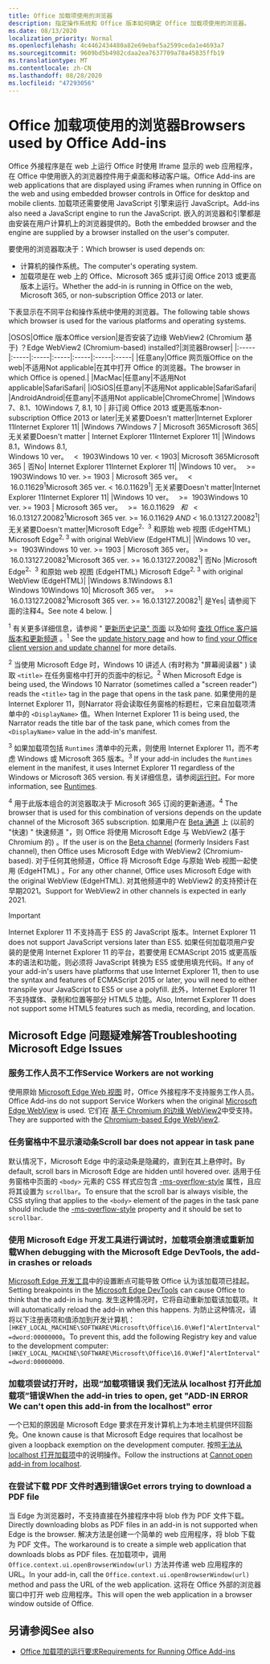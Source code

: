 ```yaml
---
title: Office 加载项使用的浏览器
description: 指定操作系统和 Office 版本如何确定 Office 加载项使用的浏览器。
ms.date: 08/13/2020
localization_priority: Normal
ms.openlocfilehash: 4c4462434480a82e69ebaf5a2599ceda1e4693a7
ms.sourcegitcommit: 9609bd5b4982cdaa2ea7637709a78a45835ffb19
ms.translationtype: MT
ms.contentlocale: zh-CN
ms.lasthandoff: 08/28/2020
ms.locfileid: "47293056"
---
```

# <a name="browsers-used-by-office-add-ins"></a><span data-ttu-id="6c067-103">Office 加载项使用的浏览器</span><span class="sxs-lookup"><span data-stu-id="6c067-103">Browsers used by Office Add-ins</span></span>

<span data-ttu-id="6c067-104">Office 外接程序是在 web 上运行 Office 时使用 Iframe 显示的 web 应用程序，在 Office 中使用嵌入的浏览器控件用于桌面和移动客户端。</span><span class="sxs-lookup"><span data-stu-id="6c067-104">Office Add-ins are web applications that are displayed using iFrames when running in Office on the web and using embedded browser controls in Office for desktop and mobile clients.</span></span> <span data-ttu-id="6c067-105">加载项还需要使用 JavaScript 引擎来运行 JavaScript。</span><span class="sxs-lookup"><span data-stu-id="6c067-105">Add-ins also need a JavaScript engine to run the JavaScript.</span></span> <span data-ttu-id="6c067-106">嵌入的浏览器和引擎都是由安装在用户计算机上的浏览器提供的。</span><span class="sxs-lookup"><span data-stu-id="6c067-106">Both the embedded browser and the engine are supplied by a browser installed on the user's computer.</span></span>

<span data-ttu-id="6c067-107">要使用的浏览器取决于：</span><span class="sxs-lookup"><span data-stu-id="6c067-107">Which browser is used depends on:</span></span>

- <span data-ttu-id="6c067-108">计算机的操作系统。</span><span class="sxs-lookup"><span data-stu-id="6c067-108">The computer's operating system.</span></span>
- <span data-ttu-id="6c067-109">加载项是在 web 上的 Office、Microsoft 365 或非订阅 Office 2013 或更高版本上运行。</span><span class="sxs-lookup"><span data-stu-id="6c067-109">Whether the add-in is running in Office on the web, Microsoft 365, or non-subscription Office 2013 or later.</span></span>

<span data-ttu-id="6c067-110">下表显示在不同平台和操作系统中使用的浏览器。</span><span class="sxs-lookup"><span data-stu-id="6c067-110">The following table shows which browser is used for the various platforms and operating systems.</span></span>

|<span data-ttu-id="6c067-111">OS</span><span class="sxs-lookup"><span data-stu-id="6c067-111">OS</span></span>|<span data-ttu-id="6c067-112">Office 版本</span><span class="sxs-lookup"><span data-stu-id="6c067-112">Office version</span></span>|<span data-ttu-id="6c067-113">是否安装了边缘 WebView2 (Chromium 基于) ？</span><span class="sxs-lookup"><span data-stu-id="6c067-113">Edge WebView2 (Chromium-based) installed?</span></span>|<span data-ttu-id="6c067-114">浏览器</span><span class="sxs-lookup"><span data-stu-id="6c067-114">Browser</span></span>|
|:-----|:-----|:-----|:-----|:-----|:-----|:-----|
|<span data-ttu-id="6c067-115">任意</span><span class="sxs-lookup"><span data-stu-id="6c067-115">any</span></span>|<span data-ttu-id="6c067-116">Office 网页版</span><span class="sxs-lookup"><span data-stu-id="6c067-116">Office on the web</span></span>|<span data-ttu-id="6c067-117">不适用</span><span class="sxs-lookup"><span data-stu-id="6c067-117">Not applicable</span></span>|<span data-ttu-id="6c067-118">在其中打开 Office 的浏览器。</span><span class="sxs-lookup"><span data-stu-id="6c067-118">The browser in which Office is opened.</span></span>|
|<span data-ttu-id="6c067-119">Mac</span><span class="sxs-lookup"><span data-stu-id="6c067-119">Mac</span></span>|<span data-ttu-id="6c067-120">任意</span><span class="sxs-lookup"><span data-stu-id="6c067-120">any</span></span>|<span data-ttu-id="6c067-121">不适用</span><span class="sxs-lookup"><span data-stu-id="6c067-121">Not applicable</span></span>|<span data-ttu-id="6c067-122">Safari</span><span class="sxs-lookup"><span data-stu-id="6c067-122">Safari</span></span>|
|<span data-ttu-id="6c067-123">iOS</span><span class="sxs-lookup"><span data-stu-id="6c067-123">iOS</span></span>|<span data-ttu-id="6c067-124">任意</span><span class="sxs-lookup"><span data-stu-id="6c067-124">any</span></span>|<span data-ttu-id="6c067-125">不适用</span><span class="sxs-lookup"><span data-stu-id="6c067-125">Not applicable</span></span>|<span data-ttu-id="6c067-126">Safari</span><span class="sxs-lookup"><span data-stu-id="6c067-126">Safari</span></span>|
|<span data-ttu-id="6c067-127">Android</span><span class="sxs-lookup"><span data-stu-id="6c067-127">Android</span></span>|<span data-ttu-id="6c067-128">任意</span><span class="sxs-lookup"><span data-stu-id="6c067-128">any</span></span>|<span data-ttu-id="6c067-129">不适用</span><span class="sxs-lookup"><span data-stu-id="6c067-129">Not applicable</span></span>|<span data-ttu-id="6c067-130">Chrome</span><span class="sxs-lookup"><span data-stu-id="6c067-130">Chrome</span></span>|
|<span data-ttu-id="6c067-131">Windows 7、8.1、10</span><span class="sxs-lookup"><span data-stu-id="6c067-131">Windows 7, 8.1, 10</span></span> | <span data-ttu-id="6c067-132">非订阅 Office 2013 或更高版本</span><span class="sxs-lookup"><span data-stu-id="6c067-132">non-subscription Office 2013 or later</span></span>|<span data-ttu-id="6c067-133">无关紧要</span><span class="sxs-lookup"><span data-stu-id="6c067-133">Doesn't matter</span></span>|<span data-ttu-id="6c067-134">Internet Explorer 11</span><span class="sxs-lookup"><span data-stu-id="6c067-134">Internet Explorer 11</span></span>|
|<span data-ttu-id="6c067-135">Windows 7</span><span class="sxs-lookup"><span data-stu-id="6c067-135">Windows 7</span></span> | <span data-ttu-id="6c067-136">Microsoft 365</span><span class="sxs-lookup"><span data-stu-id="6c067-136">Microsoft 365</span></span>| <span data-ttu-id="6c067-137">无关紧要</span><span class="sxs-lookup"><span data-stu-id="6c067-137">Doesn't matter</span></span> | <span data-ttu-id="6c067-138">Internet Explorer 11</span><span class="sxs-lookup"><span data-stu-id="6c067-138">Internet Explorer 11</span></span>|
|<span data-ttu-id="6c067-139">Windows 8.1，</span><span class="sxs-lookup"><span data-stu-id="6c067-139">Windows 8.1,</span></span><br><span data-ttu-id="6c067-140">Windows 10 ver。 &nbsp; < &nbsp;1903</span><span class="sxs-lookup"><span data-stu-id="6c067-140">Windows 10 ver.&nbsp;<&nbsp;1903</span></span>| <span data-ttu-id="6c067-141">Microsoft 365</span><span class="sxs-lookup"><span data-stu-id="6c067-141">Microsoft 365</span></span> | <span data-ttu-id="6c067-142">否</span><span class="sxs-lookup"><span data-stu-id="6c067-142">No</span></span>| <span data-ttu-id="6c067-143">Internet Explorer 11</span><span class="sxs-lookup"><span data-stu-id="6c067-143">Internet Explorer 11</span></span>|
|<span data-ttu-id="6c067-144">Windows 10 ver。 &nbsp; >= &nbsp;1903</span><span class="sxs-lookup"><span data-stu-id="6c067-144">Windows 10 ver.&nbsp;>=&nbsp;1903</span></span> | <span data-ttu-id="6c067-145">Microsoft 365 ver。 &nbsp; < &nbsp;16.0.11629<sup>1</sup></span><span class="sxs-lookup"><span data-stu-id="6c067-145">Microsoft 365 ver.&nbsp;<&nbsp;16.0.11629<sup>1</sup></span></span>| <span data-ttu-id="6c067-146">无关紧要</span><span class="sxs-lookup"><span data-stu-id="6c067-146">Doesn't matter</span></span>|<span data-ttu-id="6c067-147">Internet Explorer 11</span><span class="sxs-lookup"><span data-stu-id="6c067-147">Internet Explorer 11</span></span>|
|<span data-ttu-id="6c067-148">Windows 10 ver。 &nbsp; >= &nbsp;1903</span><span class="sxs-lookup"><span data-stu-id="6c067-148">Windows 10 ver.&nbsp;>=&nbsp;1903</span></span> | <span data-ttu-id="6c067-149">Microsoft 365 ver。 &nbsp; >= &nbsp;16.0.11629 &nbsp; _和_ &nbsp; < &nbsp; 16.0.13127.20082<sup>1</sup></span><span class="sxs-lookup"><span data-stu-id="6c067-149">Microsoft 365 ver.&nbsp;>=&nbsp;16.0.11629&nbsp;_AND_&nbsp;<&nbsp;16.0.13127.20082<sup>1</sup></span></span>| <span data-ttu-id="6c067-150">无关紧要</span><span class="sxs-lookup"><span data-stu-id="6c067-150">Doesn't matter</span></span>|<span data-ttu-id="6c067-151">Microsoft Edge<sup>2、3</sup> 和原始 web 视图 (EdgeHTML) </span><span class="sxs-lookup"><span data-stu-id="6c067-151">Microsoft Edge<sup>2, 3</sup> with original WebView (EdgeHTML)</span></span>|
|<span data-ttu-id="6c067-152">Windows 10 ver。 &nbsp; >= &nbsp;1903</span><span class="sxs-lookup"><span data-stu-id="6c067-152">Windows 10 ver.&nbsp;>=&nbsp;1903</span></span> | <span data-ttu-id="6c067-153">Microsoft 365 ver。 &nbsp; >= &nbsp;16.0.13127.20082<sup>1</sup></span><span class="sxs-lookup"><span data-stu-id="6c067-153">Microsoft 365 ver.&nbsp;>=&nbsp;16.0.13127.20082<sup>1</sup></span></span>| <span data-ttu-id="6c067-154">否</span><span class="sxs-lookup"><span data-stu-id="6c067-154">No</span></span> |<span data-ttu-id="6c067-155">Microsoft Edge<sup>2、3</sup> 和原始 web 视图 (EdgeHTML) </span><span class="sxs-lookup"><span data-stu-id="6c067-155">Microsoft Edge<sup>2, 3</sup> with original WebView (EdgeHTML)</span></span>|
|<span data-ttu-id="6c067-156">Windows 8.1</span><span class="sxs-lookup"><span data-stu-id="6c067-156">Windows 8.1</span></span><br><span data-ttu-id="6c067-157">Windows 10</span><span class="sxs-lookup"><span data-stu-id="6c067-157">Windows 10</span></span>| <span data-ttu-id="6c067-158">Microsoft 365 ver。 &nbsp; >= &nbsp;16.0.13127.20082<sup>1</sup></span><span class="sxs-lookup"><span data-stu-id="6c067-158">Microsoft 365 ver.&nbsp;>=&nbsp;16.0.13127.20082<sup>1</sup></span></span>| <span data-ttu-id="6c067-159">是</span><span class="sxs-lookup"><span data-stu-id="6c067-159">Yes</span></span>|  <span data-ttu-id="6c067-160">请参阅下面的注释4。</span><span class="sxs-lookup"><span data-stu-id="6c067-160">See note 4 below.</span></span> |

<span data-ttu-id="6c067-161"><sup>1</sup> 有关更多详细信息，请参阅 " [更新历史记录" 页面](/officeupdates/update-history-office365-proplus-by-date) 以及如何 [查找 Office 客户端版本和更新频道](https://support.office.com/article/What-version-of-Office-am-I-using-932788b8-a3ce-44bf-bb09-e334518b8b19) 。</span><span class="sxs-lookup"><span data-stu-id="6c067-161"><sup>1</sup> See the [update history page](/officeupdates/update-history-office365-proplus-by-date) and how to [find your Office client version and update channel](https://support.office.com/article/What-version-of-Office-am-I-using-932788b8-a3ce-44bf-bb09-e334518b8b19) for more details.</span></span>

<span data-ttu-id="6c067-162"><sup>2</sup> 当使用 Microsoft Edge 时，Windows 10 讲述人 (有时称为 "屏幕阅读器" ) 读取 `<title>` 在任务窗格中打开的页面中的标记。</span><span class="sxs-lookup"><span data-stu-id="6c067-162"><sup>2</sup> When Microsoft Edge is being used, the Windows 10 Narrator (sometimes called a "screen reader") reads the `<title>` tag in the page that opens in the task pane.</span></span> <span data-ttu-id="6c067-163">如果使用的是 Internet Explorer 11，则Narrator 将会读取任务窗格的标题栏，它来自加载项清单中的 `<DisplayName>` 值。</span><span class="sxs-lookup"><span data-stu-id="6c067-163">When Internet Explorer 11 is being used, the Narrator reads the title bar of the task pane, which comes from the `<DisplayName>` value in the add-in's manifest.</span></span>

<span data-ttu-id="6c067-164"><sup>3</sup> 如果加载项包括 `Runtimes` 清单中的元素，则使用 Internet Explorer 11，而不考虑 Windows 或 Microsoft 365 版本。</span><span class="sxs-lookup"><span data-stu-id="6c067-164"><sup>3</sup> If your add-in includes the `Runtimes` element in the manifest, it uses Internet Explorer 11 regardless of the Windows or Microsoft 365 version.</span></span> <span data-ttu-id="6c067-165">有关详细信息，请参阅[运行时](../reference/manifest/runtimes.md)。</span><span class="sxs-lookup"><span data-stu-id="6c067-165">For more information, see [Runtimes](../reference/manifest/runtimes.md).</span></span>

<span data-ttu-id="6c067-166"><sup>4</sup> 用于此版本组合的浏览器取决于 Microsoft 365 订阅的更新通道。</span><span class="sxs-lookup"><span data-stu-id="6c067-166"><sup>4</sup> The browser that is used for this combination of versions depends on the update channel of the Microsoft 365 subscription.</span></span> <span data-ttu-id="6c067-167">如果用户在 [Beta 通道](https://insider.office.com/join/windows) 上 (以前的 "快速) " 快速频道 "，则 Office 将使用 Microsoft Edge 与 WebView2 (基于 Chromium 的) 。</span><span class="sxs-lookup"><span data-stu-id="6c067-167">If the user is on the [Beta channel](https://insider.office.com/join/windows) (formerly Insiders Fast channel), then Office uses Microsoft Edge with WebView2 (Chromium-based).</span></span> <span data-ttu-id="6c067-168">对于任何其他频道，Office 将 Microsoft Edge 与原始 Web 视图一起使用 (EdgeHTML) 。</span><span class="sxs-lookup"><span data-stu-id="6c067-168">For any other channel, Office uses Microsoft Edge with the original WebView (EdgeHTML).</span></span> <span data-ttu-id="6c067-169">对其他频道中的 WebView2 的支持预计在早期2021。</span><span class="sxs-lookup"><span data-stu-id="6c067-169">Support for WebView2 in other channels is expected in early 2021.</span></span>
> [!IMPORTANT]
> <span data-ttu-id="6c067-170">Internet Explorer 11 不支持高于 ES5 的 JavaScript 版本。</span><span class="sxs-lookup"><span data-stu-id="6c067-170">Internet Explorer 11 does not support JavaScript versions later than ES5.</span></span> <span data-ttu-id="6c067-171">如果任何加载项用户安装的是使用 Internet Explorer 11 的平台，若要使用 ECMAScript 2015 或更高版本的语法和功能，则必须将 JavaScript 转换为 ES5 或使用填充代码。</span><span class="sxs-lookup"><span data-stu-id="6c067-171">If any of your add-in's users have platforms that use Internet Explorer 11, then to use the syntax and features of ECMAScript 2015 or later, you will need to either transpile your JavaScript to ES5 or use a polyfill.</span></span> <span data-ttu-id="6c067-172">此外，Internet Explorer 11 不支持媒体、录制和位置等部分 HTML5 功能。</span><span class="sxs-lookup"><span data-stu-id="6c067-172">Also, Internet Explorer 11 does not support some HTML5 features such as media, recording, and location.</span></span>

## <a name="troubleshooting-microsoft-edge-issues"></a><span data-ttu-id="6c067-173">Microsoft Edge 问题疑难解答</span><span class="sxs-lookup"><span data-stu-id="6c067-173">Troubleshooting Microsoft Edge Issues</span></span>

### <a name="service-workers-are-not-working"></a><span data-ttu-id="6c067-174">服务工作人员不工作</span><span class="sxs-lookup"><span data-stu-id="6c067-174">Service Workers are not working</span></span>

<span data-ttu-id="6c067-175">使用原始 [Microsoft Edge Web 视图](/microsoft-edge/hosting/webview) 时，Office 外接程序不支持服务工作人员。</span><span class="sxs-lookup"><span data-stu-id="6c067-175">Office Add-ins do not support Service Workers when the original [Microsoft Edge WebView](/microsoft-edge/hosting/webview) is used.</span></span> <span data-ttu-id="6c067-176">它们在 [基于 Chromium 的边缘 WebView2](/microsoft-edge/hosting/webview2)中受支持。</span><span class="sxs-lookup"><span data-stu-id="6c067-176">They are supported with the [Chromium-based Edge WebView2](/microsoft-edge/hosting/webview2).</span></span>

### <a name="scroll-bar-does-not-appear-in-task-pane"></a><span data-ttu-id="6c067-177">任务窗格中不显示滚动条</span><span class="sxs-lookup"><span data-stu-id="6c067-177">Scroll bar does not appear in task pane</span></span>

<span data-ttu-id="6c067-178">默认情况下，Microsoft Edge 中的滚动条是隐藏的，直到在其上悬停时。</span><span class="sxs-lookup"><span data-stu-id="6c067-178">By default, scroll bars in Microsoft Edge are hidden until hovered over.</span></span> <span data-ttu-id="6c067-179">适用于任务窗格中页面的 `<body>` 元素的 CSS 样式应包含 [-ms-overflow-style](https://developer.mozilla.org/docs/Web/CSS/-ms-overflow-style) 属性，且应将其设置为 `scrollbar`。</span><span class="sxs-lookup"><span data-stu-id="6c067-179">To ensure that the scroll bar is always visible, the CSS styling that applies to the `<body>` element of the pages in the task pane should include the [-ms-overflow-style](https://developer.mozilla.org/docs/Web/CSS/-ms-overflow-style) property and it should be set to `scrollbar`.</span></span> 

### <a name="when-debugging-with-the-microsoft-edge-devtools-the-add-in-crashes-or-reloads"></a><span data-ttu-id="6c067-180">使用 Microsoft Edge 开发工具进行调试时，加载项会崩溃或重新加载</span><span class="sxs-lookup"><span data-stu-id="6c067-180">When debugging with the Microsoft Edge DevTools, the add-in crashes or reloads</span></span>

<span data-ttu-id="6c067-181">[Microsoft Edge 开发工具](https://www.microsoft.com/p/microsoft-edge-devtools-preview/9mzbfrmz0mnj?rtc=1&activetab=pivot%3Aoverviewtab)中的设置断点可能导致 Office 认为该加载项已挂起。</span><span class="sxs-lookup"><span data-stu-id="6c067-181">Setting breakpoints in the [Microsoft Edge DevTools](https://www.microsoft.com/p/microsoft-edge-devtools-preview/9mzbfrmz0mnj?rtc=1&activetab=pivot%3Aoverviewtab) can cause Office to think that the add-in is hung.</span></span> <span data-ttu-id="6c067-182">发生这种情况时，它将自动重新加载该加载项。</span><span class="sxs-lookup"><span data-stu-id="6c067-182">It will automatically reload the add-in when this happens.</span></span> <span data-ttu-id="6c067-183">为防止这种情况，请将以下注册表项和值添加到开发计算机：`[HKEY_LOCAL_MACHINE\SOFTWARE\Microsoft\Office\16.0\Wef]"AlertInterval"=dword:00000000`。</span><span class="sxs-lookup"><span data-stu-id="6c067-183">To prevent this, add the following Registry key and value to the development computer: `[HKEY_LOCAL_MACHINE\SOFTWARE\Microsoft\Office\16.0\Wef]"AlertInterval"=dword:00000000`.</span></span>

### <a name="when-the-add-in-tries-to-open-get-add-in-error-we-cant-open-this-add-in-from-the-localhost-error"></a><span data-ttu-id="6c067-184">加载项尝试打开时，出现“加载项错误 我们无法从 localhost 打开此加载项”错误</span><span class="sxs-lookup"><span data-stu-id="6c067-184">When the add-in tries to open, get "ADD-IN ERROR We can't open this add-in from the localhost" error</span></span>

<span data-ttu-id="6c067-185">一个已知的原因是 Microsoft Edge 要求在开发计算机上为本地主机提供环回豁免。</span><span class="sxs-lookup"><span data-stu-id="6c067-185">One known cause is that Microsoft Edge requires that localhost be given a loopback exemption on the development computer.</span></span> <span data-ttu-id="6c067-186">按照[无法从 localhost 打开加载项](/office/troubleshoot/error-messages/cannot-open-add-in-from-localhost)中的说明操作。</span><span class="sxs-lookup"><span data-stu-id="6c067-186">Follow the instructions at [Cannot open add-in from localhost](/office/troubleshoot/error-messages/cannot-open-add-in-from-localhost).</span></span>

### <a name="get-errors-trying-to-download-a-pdf-file"></a><span data-ttu-id="6c067-187">在尝试下载 PDF 文件时遇到错误</span><span class="sxs-lookup"><span data-stu-id="6c067-187">Get errors trying to download a PDF file</span></span>

<span data-ttu-id="6c067-188">当 Edge 为浏览器时，不支持直接在外接程序中将 blob 作为 PDF 文件下载。</span><span class="sxs-lookup"><span data-stu-id="6c067-188">Directly downloading blobs as PDF files in an add-in is not supported when Edge is the browser.</span></span> <span data-ttu-id="6c067-189">解决方法是创建一个简单的 web 应用程序，将 blob 下载为 PDF 文件。</span><span class="sxs-lookup"><span data-stu-id="6c067-189">The workaround is to create a simple web application that downloads blobs as PDF files.</span></span> <span data-ttu-id="6c067-190">在加载项中，调用 `Office.context.ui.openBrowserWindow(url)` 方法并传递 web 应用程序的 URL。</span><span class="sxs-lookup"><span data-stu-id="6c067-190">In your add-in, call the `Office.context.ui.openBrowserWindow(url)` method and pass the URL of the web application.</span></span> <span data-ttu-id="6c067-191">这将在 Office 外部的浏览器窗口中打开 web 应用程序。</span><span class="sxs-lookup"><span data-stu-id="6c067-191">This will open the web application in a browser window outside of Office.</span></span>

## <a name="see-also"></a><span data-ttu-id="6c067-192">另请参阅</span><span class="sxs-lookup"><span data-stu-id="6c067-192">See also</span></span>

- [<span data-ttu-id="6c067-193">Office 加载项的运行要求</span><span class="sxs-lookup"><span data-stu-id="6c067-193">Requirements for Running Office Add-ins</span></span>](requirements-for-running-office-add-ins.md)
